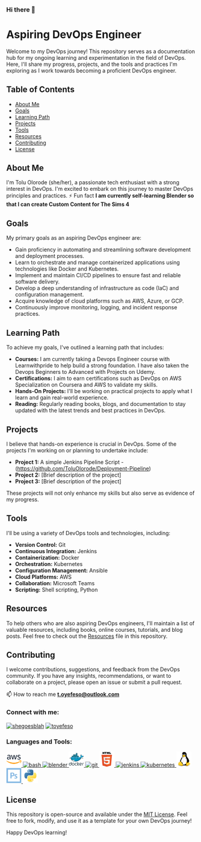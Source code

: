 ### Hi there 👋

# Aspiring DevOps Engineer

Welcome to my DevOps journey! This repository serves as a documentation hub for my ongoing learning and experimentation in the field of DevOps. Here, I'll share my progress, projects, and the tools and practices I'm exploring as I work towards becoming a proficient DevOps engineer.

## Table of Contents

- [About Me](#about-me)
- [Goals](#goals)
- [Learning Path](#learning-path)
- [Projects](#projects)
- [Tools](#tools)
- [Resources](#resources)
- [Contributing](#contributing)
- [License](#license)

## About Me

I'm Tolu Olorode (she/her), a passionate tech enthusiast with a strong interest in DevOps. I'm excited to embark on this journey to master DevOps principles and practices.
⚡ Fun fact **I am currently self-learning Blender so that I can create Custom Content for The Sims 4**

## Goals

My primary goals as an aspiring DevOps engineer are:

- Gain proficiency in automating and streamlining software development and deployment processes.
- Learn to orchestrate and manage containerized applications using technologies like Docker and Kubernetes.
- Implement and maintain CI/CD pipelines to ensure fast and reliable software delivery.
- Develop a deep understanding of infrastructure as code (IaC) and configuration management.
- Acquire knowledge of cloud platforms such as AWS, Azure, or GCP.
- Continuously improve monitoring, logging, and incident response practices.

## Learning Path

To achieve my goals, I've outlined a learning path that includes:

- **Courses:** I am currently taking a Devops Engineer course with Learnwithpride to help build a strong foundation. I have also taken the Devops Beginners to Advanced with Projects on Udemy.
- **Certifications:** I aim to earn certifications such as DevOps on AWS Specialization on Coursera and AWS to validate my skills.
- **Hands-On Projects:** I'll be working on practical projects to apply what I learn and gain real-world experience.
- **Reading:** Regularly reading books, blogs, and documentation to stay updated with the latest trends and best practices in DevOps.

## Projects

I believe that hands-on experience is crucial in DevOps. Some of the projects I'm working on or planning to undertake include:

- **Project 1:** A simple Jenkins Pipeline Script -(https://github.com/ToluOlorode/Deployment-Pipeline)
- **Project 2:** [Brief description of the project]
- **Project 3:** [Brief description of the project]

These projects will not only enhance my skills but also serve as evidence of my progress.

## Tools

I'll be using a variety of DevOps tools and technologies, including:

- **Version Control:** Git
- **Continuous Integration:** Jenkins
- **Containerization:** Docker
- **Orchestration:** Kubernetes
- **Configuration Management:** Ansible
- **Cloud Platforms:** AWS 
- **Collaboration:** Microsoft Teams
- **Scripting:** Shell scripting, Python

## Resources

To help others who are also aspiring DevOps engineers, I'll maintain a list of valuable resources, including books, online courses, tutorials, and blog posts. Feel free to check out the [Resources](resources.md) file in this repository.

## Contributing

I welcome contributions, suggestions, and feedback from the DevOps community. If you have any insights, recommendations, or want to collaborate on a project, please open an issue or submit a pull request.

📫 How to reach me **t.oyefeso@outlook.com**

<h3 align="left">Connect with me:</h3>
<p align="left">
<a href="https://twitter.com/shegoesblah" target="blank"><img align="center" src="https://raw.githubusercontent.com/rahuldkjain/github-profile-readme-generator/master/src/images/icons/Social/twitter.svg" alt="shegoesblah" height="30" width="40" /></a>
<a href="https://linkedin.com/in/toyefeso" target="blank"><img align="center" src="https://raw.githubusercontent.com/rahuldkjain/github-profile-readme-generator/master/src/images/icons/Social/linked-in-alt.svg" alt="toyefeso" height="30" width="40" /></a>
</p>

<h3 align="left">Languages and Tools:</h3>
<p align="left"> <a href="https://aws.amazon.com" target="_blank" rel="noreferrer"> <img src="https://raw.githubusercontent.com/devicons/devicon/master/icons/amazonwebservices/amazonwebservices-original-wordmark.svg" alt="aws" width="40" height="40"/> </a> <a href="https://www.gnu.org/software/bash/" target="_blank" rel="noreferrer"> <img src="https://www.vectorlogo.zone/logos/gnu_bash/gnu_bash-icon.svg" alt="bash" width="40" height="40"/> </a> <a href="https://www.blender.org/" target="_blank" rel="noreferrer"> <img src="https://download.blender.org/branding/community/blender_community_badge_white.svg" alt="blender" width="40" height="40"/> </a> <a href="https://www.docker.com/" target="_blank" rel="noreferrer"> <img src="https://raw.githubusercontent.com/devicons/devicon/master/icons/docker/docker-original-wordmark.svg" alt="docker" width="40" height="40"/> </a> <a href="https://git-scm.com/" target="_blank" rel="noreferrer"> <img src="https://www.vectorlogo.zone/logos/git-scm/git-scm-icon.svg" alt="git" width="40" height="40"/> </a> <a href="https://www.w3.org/html/" target="_blank" rel="noreferrer"> <img src="https://raw.githubusercontent.com/devicons/devicon/master/icons/html5/html5-original-wordmark.svg" alt="html5" width="40" height="40"/> </a> <a href="https://www.jenkins.io" target="_blank" rel="noreferrer"> <img src="https://www.vectorlogo.zone/logos/jenkins/jenkins-icon.svg" alt="jenkins" width="40" height="40"/> </a> <a href="https://kubernetes.io" target="_blank" rel="noreferrer"> <img src="https://www.vectorlogo.zone/logos/kubernetes/kubernetes-icon.svg" alt="kubernetes" width="40" height="40"/> </a> <a href="https://www.linux.org/" target="_blank" rel="noreferrer"> <img src="https://raw.githubusercontent.com/devicons/devicon/master/icons/linux/linux-original.svg" alt="linux" width="40" height="40"/> </a> <a href="https://www.photoshop.com/en" target="_blank" rel="noreferrer"> <img src="https://raw.githubusercontent.com/devicons/devicon/master/icons/photoshop/photoshop-line.svg" alt="photoshop" width="40" height="40"/> </a> <a href="https://www.python.org" target="_blank" rel="noreferrer"> <img src="https://raw.githubusercontent.com/devicons/devicon/master/icons/python/python-original.svg" alt="python" width="40" height="40"/> </a> </p>


## License

This repository is open-source and available under the [MIT License](LICENSE). Feel free to fork, modify, and use it as a template for your own DevOps journey!

Happy DevOps learning!


<!--
**ToluOlorode/ToluOlorode** is a ✨ _special_ ✨ repository because its `README.md` (this file) appears on your GitHub profile.

Here are some ideas to get you started:

- 🔭 I’m currently working on ...
- 🌱 I’m currently learning ...
- 👯 I’m looking to collaborate on ...
- 🤔 I’m looking for help with ...
- 💬 Ask me about ...
- 📫 How to reach me: ...
- 😄 Pronouns: ...
- ⚡ Fun fact: ...
-->
